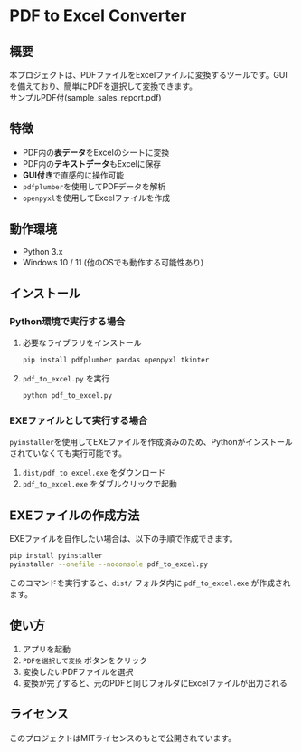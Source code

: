 # PDF to Excel Converter

## 概要
本プロジェクトは、PDFファイルをExcelファイルに変換するツールです。GUIを備えており、簡単にPDFを選択して変換できます。  
サンプルPDF付(sample_sales_report.pdf)

## 特徴
- PDF内の**表データ**をExcelのシートに変換
- PDF内の**テキストデータ**もExcelに保存
- **GUI付き**で直感的に操作可能
- `pdfplumber`を使用してPDFデータを解析
- `openpyxl`を使用してExcelファイルを作成

## 動作環境
- Python 3.x
- Windows 10 / 11 (他のOSでも動作する可能性あり)

## インストール
### Python環境で実行する場合
1. 必要なライブラリをインストール
   ```sh
   pip install pdfplumber pandas openpyxl tkinter
   ```
2. `pdf_to_excel.py` を実行
   ```sh
   python pdf_to_excel.py
   ```

### EXEファイルとして実行する場合
`pyinstaller`を使用してEXEファイルを作成済みのため、Pythonがインストールされていなくても実行可能です。

1. `dist/pdf_to_excel.exe` をダウンロード
2. `pdf_to_excel.exe` をダブルクリックで起動

## EXEファイルの作成方法
EXEファイルを自作したい場合は、以下の手順で作成できます。
```sh
pip install pyinstaller
pyinstaller --onefile --noconsole pdf_to_excel.py
```
このコマンドを実行すると、`dist/` フォルダ内に `pdf_to_excel.exe` が作成されます。

## 使い方
1. アプリを起動
2. `PDFを選択して変換` ボタンをクリック
3. 変換したいPDFファイルを選択
4. 変換が完了すると、元のPDFと同じフォルダにExcelファイルが出力される

## ライセンス
このプロジェクトはMITライセンスのもとで公開されています。

